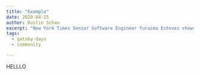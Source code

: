 ```yaml
---
title: "Example"
date: 2020-04-15
author: Dustin Schau
excerpt: "New York Times Senior Software Engineer Yuraima Estevez shows how developers can improve the accessibility of websites in three “easy” steps that do not involve days of documentation reading."
tags:
  - gatsby-days
  - community

---
```


HELLLO

